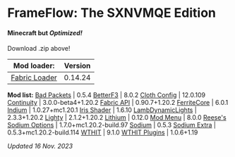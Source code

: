 # FrameFlow: The SXNVMQE Edition

#### Minecraft but *Optimized!*

Download .zip above!

Mod loader: | Version
--- | ---
[Fabric Loader](https://fabricmc.net) | 0.14.24
**Mod list:**
[Bad Packets](https://modrinth.com/mod/badpackets) | 0.5.4
[BetterF3](https://modrinth.com/mod/betterf3) | 8.0.2
[Cloth Config](https://modrinth.com/mod/cloth-config) | 12.0.109
[Continuity](https://modrinth.com/mod/continuity) | 3.0.0-beta4+1.20.2
[Fabric API](https://modrinth.com/mod/fabric-api) | 0.90.7+1.20.2
[FerriteCore](https://modrinth.com/mod/ferrite-core) | 6.0.1
[Indium](https://modrinth.com/mod/indium) | 1.0.27+mc1.20.1
[Iris Shader](https://modrinth.com/mod/iris) | 1.6.10
[LambDynamicLights](https://modrinth.com/mod/lambdynamiclights) | 2.3.3+1.20.2
[Lighty](https://modrinth.com/mod/lighty) | 2.1.2+1.20.2
[Lithium](https://modrinth.com/mod/lithium) | 0.12.0
[Mod Menu](https://modrinth.com/mod/modmenu) | 8.0.0
[Reese's Sodium Options](https://modrinth.com/mod/reeses-sodium-options) | 1.7.0+mc1.20.2-build.97
[Sodium](https://modrinth.com/mod/sodium) | 0.5.3
[Sodium Extra](https://modrinth.com/mod/sodium-extra) | 0.5.3+mc1.20.2-build.114
[WTHIT](https://modrinth.com/mod/wthit) | 9.1.0
[WTHIT Plugins](https://modrinth.com/mod/wthit-plugins) | 1.0.6+1.19

*Updated 16 Nov. 2023*
